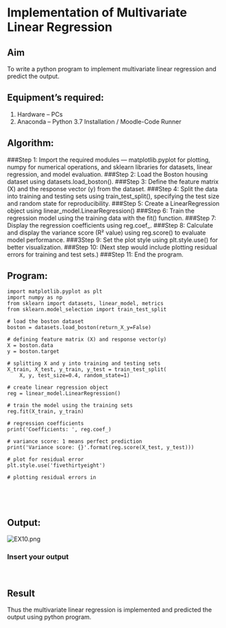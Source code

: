 # Implementation of Multivariate Linear Regression
## Aim
To write a python program to implement multivariate linear regression and predict the output.
## Equipment’s required:
1.	Hardware – PCs
2.	Anaconda – Python 3.7 Installation / Moodle-Code Runner
## Algorithm:
###Step 1:
Import the required modules — matplotlib.pyplot for plotting, numpy for numerical operations, 
and sklearn libraries for datasets, linear regression, and model evaluation.
###Step 2:
Load the Boston housing dataset using datasets.load_boston().
###Step 3:
Define the feature matrix (X) and the response vector (y) from the dataset.
###Step 4:
Split the data into training and testing sets using train_test_split(), 
specifying the test size and random state for reproducibility.
###Step 5:
Create a LinearRegression object using linear_model.LinearRegression()
###Step 6:
Train the regression model using the training data with the fit() function.
###Step 7:
Display the regression coefficients using reg.coef_.
###Step 8:
Calculate and display the variance score (R² value) using reg.score() to evaluate model performance.
###3Step 9:
Set the plot style using plt.style.use() for better visualization.
###Step 10:
(Next step would include plotting residual errors for training and test sets.)
###Step 11:
End the program.


## Program:
```
import matplotlib.pyplot as plt
import numpy as np
from sklearn import datasets, linear_model, metrics
from sklearn.model_selection import train_test_split

# load the boston dataset
boston = datasets.load_boston(return_X_y=False)

# defining feature matrix (X) and response vector(y)
X = boston.data
y = boston.target

# splitting X and y into training and testing sets
X_train, X_test, y_train, y_test = train_test_split(
    X, y, test_size=0.4, random_state=1)

# create linear regression object
reg = linear_model.LinearRegression()

# train the model using the training sets
reg.fit(X_train, y_train)

# regression coefficients
print('Coefficients: ', reg.coef_)

# variance score: 1 means perfect prediction
print('Variance score: {}'.format(reg.score(X_test, y_test)))

# plot for residual error
plt.style.use('fivethirtyeight')

# plotting residual errors in





```
## Output:
![EX10.png]()

### Insert your output

<br>

## Result
Thus the multivariate linear regression is implemented and predicted the output using python program.
